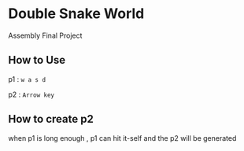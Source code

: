 # Double Snake World
Assembly Final Project 
## How to Use
p1 : `w a s d`

p2 : `Arrow key`
## How to create p2
when p1 is long enough , p1 can hit it-self and the p2 will be generated 
